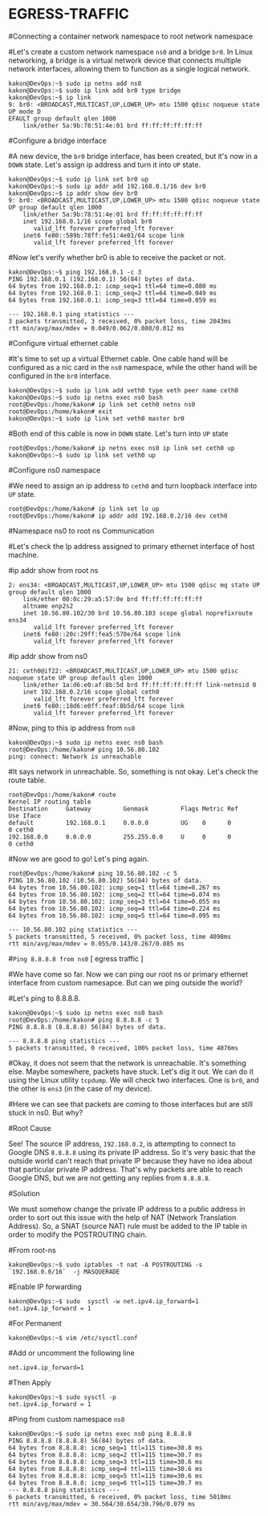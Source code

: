 # EGRESS-TRAFFIC

#Connecting a container network namespace to root network namespace

#Let's create a custom network namespace `ns0` and a bridge `br0`. In Linux networking, a bridge is a virtual network device that connects multiple network interfaces, allowing them to function as a single logical network.

```
kakon@DevOps:~$ sudo ip netns add ns0
kakon@DevOps:~$ sudo ip link add br0 type bridge
kakon@DevOps:~$ ip link
9: br0: <BROADCAST,MULTICAST,UP,LOWER_UP> mtu 1500 qdisc noqueue state UP mode D                                                                                        EFAULT group default qlen 1000
    link/ether 5a:9b:78:51:4e:01 brd ff:ff:ff:ff:ff:ff
```
#Configure a bridge interface

#A new device, the `br0` bridge interface, has been created, but it's now in a `DOWN` state. Let's assign ip address and turn it into `UP` state.
```
kakon@DevOps:~$ sudo ip link set br0 up
kakon@DevOps:~$ sudo ip addr add 192.168.0.1/16 dev br0
kakon@DevOps:~$ ip addr show dev br0
9: br0: <BROADCAST,MULTICAST,UP,LOWER_UP> mtu 1500 qdisc noqueue state UP group default qlen 1000
    link/ether 5a:9b:78:51:4e:01 brd ff:ff:ff:ff:ff:ff
    inet 192.168.0.1/16 scope global br0
       valid_lft forever preferred_lft forever
    inet6 fe80::589b:78ff:fe51:4e01/64 scope link
       valid_lft forever preferred_lft forever
```
#Now let's verify whether br0 is able to receive the packet or not.
```
kakon@DevOps:~$ ping 192.168.0.1 -c 3
PING 192.168.0.1 (192.168.0.1) 56(84) bytes of data.
64 bytes from 192.168.0.1: icmp_seq=1 ttl=64 time=0.080 ms
64 bytes from 192.168.0.1: icmp_seq=2 ttl=64 time=0.049 ms
64 bytes from 192.168.0.1: icmp_seq=3 ttl=64 time=0.059 ms

--- 192.168.0.1 ping statistics ---
3 packets transmitted, 3 received, 0% packet loss, time 2043ms
rtt min/avg/max/mdev = 0.049/0.062/0.080/0.012 ms
```
#Configure virtual ethernet cable

#It's time to set up a virtual Ethernet cable. One cable hand will be configured as a nic card in the `ns0` namespace, while the other hand will be configured in the `br0` interface.
```
kakon@DevOps:~$ sudo ip link add veth0 type veth peer name ceth0
kakon@DevOps:~$ sudo ip netns exec ns0 bash
root@DevOps:/home/kakon# ip link set ceth0 netns ns0
root@DevOps:/home/kakon# exit
kakon@DevOps:~$ sudo ip link set veth0 master br0
```
#Both end of this cable is now in `DOWN` state. Let's turn into `UP` state
```
root@DevOps:/home/kakon# ip netns exec ns0 ip link set ceth0 up
kakon@DevOps:~$ sudo ip link set veth0 up
```
#Configure ns0 namespace

#We need to assign an ip address to  `ceth0` and turn loopback interface into `UP` state.
```
root@DevOps:/home/kakon# ip link set lo up
root@DevOps:/home/kakon# ip addr add 192.168.0.2/16 dev ceth0
```
#Namespace ns0 to root ns Communication

#Let's check the Ip address assigned to primary ethernet interface of host machine.

#ip addr show from root ns
```
2: ens34: <BROADCAST,MULTICAST,UP,LOWER_UP> mtu 1500 qdisc mq state UP group default qlen 1000
    link/ether 00:0c:29:a5:57:0e brd ff:ff:ff:ff:ff:ff
    altname enp2s2
    inet 10.56.80.102/30 brd 10.56.80.103 scope global noprefixroute ens34
       valid_lft forever preferred_lft forever
    inet6 fe80::20c:29ff:fea5:570e/64 scope link
       valid_lft forever preferred_lft forever
```
#ip addr show from ns0
```
21: ceth0@if22: <BROADCAST,MULTICAST,UP,LOWER_UP> mtu 1500 qdisc noqueue state UP group default qlen 1000
    link/ether 1a:d6:e0:af:8b:5d brd ff:ff:ff:ff:ff:ff link-netnsid 0
    inet 192.168.0.2/16 scope global ceth0
       valid_lft forever preferred_lft forever
    inet6 fe80::18d6:e0ff:feaf:8b5d/64 scope link
       valid_lft forever preferred_lft forever
```

#Now, ping to this ip address from `ns0`
```
kakon@DevOps:~$ sudo ip netns exec ns0 bash
root@DevOps:/home/kakon# ping 10.56.80.102
ping: connect: Network is unreachable
```
#It says network in unreachable. So, something is not okay. Let's check the route table.
```
root@DevOps:/home/kakon# route
Kernel IP routing table
Destination     Gateway         Genmask         Flags Metric Ref    Use Iface
default         192.168.0.1     0.0.0.0         UG    0      0        0 ceth0
192.168.0.0     0.0.0.0         255.255.0.0     U     0      0        0 ceth0
```
#Now we are good to go! Let's ping again.
```
root@DevOps:/home/kakon# ping 10.56.80.102 -c 5
PING 10.56.80.102 (10.56.80.102) 56(84) bytes of data.
64 bytes from 10.56.80.102: icmp_seq=1 ttl=64 time=0.267 ms
64 bytes from 10.56.80.102: icmp_seq=2 ttl=64 time=0.074 ms
64 bytes from 10.56.80.102: icmp_seq=3 ttl=64 time=0.055 ms
64 bytes from 10.56.80.102: icmp_seq=4 ttl=64 time=0.224 ms
64 bytes from 10.56.80.102: icmp_seq=5 ttl=64 time=0.095 ms

--- 10.56.80.102 ping statistics ---
5 packets transmitted, 5 received, 0% packet loss, time 4098ms
rtt min/avg/max/mdev = 0.055/0.143/0.267/0.085 ms
```
#`Ping 8.8.8.8 from ns0` [ egress traffic ]

#We have come so far. Now we can ping our root ns or primary ethernet interface from custom namesapce. But can we ping outside the world?

#Let's ping to 8.8.8.8.
```
kakon@DevOps:~$ sudo ip netns exec ns0 bash
root@DevOps:/home/kakon# ping 8.8.8.8 -c 5
PING 8.8.8.8 (8.8.8.8) 56(84) bytes of data.

--- 8.8.8.8 ping statistics ---
5 packets transmitted, 0 received, 100% packet loss, time 4076ms
```
#Okay, it does not seem that the network is unreachable. It's something else. Maybe somewhere, packets have stuck. Let's dig it out. We can do it using the Linux utility `tcpdump`. We will check two interfaces. One is `br0`, and the other is `ens3` (in the case of my device). 

#Here we can see that packets are coming to those interfaces but are still stuck in ns0. But why?

#Root Cause

See! The source IP address, `192.168.0.2`, is attempting to connect to Google DNS `8.8.8.8` using its private IP address. So it's very basic that the outside world can't reach that private IP because they have no idea about that particular private IP address. That's why packets are able to reach Google DNS, but we are not getting any replies from `8.8.8.8`.

#Solution

We must somehow change the private IP address to a public address in order to sort out this issue with the help of NAT (Network Translation Address). So, a SNAT (source NAT) rule must be added to the IP table in order to modify the POSTROUTING chain.

#From root-ns
```
kakon@DevOps:~$ sudo iptables -t nat -A POSTROUTING -s `192.168.0.0/16`  -j MASQUERADE
```
#Enable IP forwarding
```
kakon@DevOps:~$ sudo  sysctl -w net.ipv4.ip_forward=1
net.ipv4.ip_forward = 1
```
#For Permanent
```
kakon@DevOps:~$ vim /etc/sysctl.conf
```
#Add or uncomment the following line
```
net.ipv4.ip_forward=1
```
#Then Apply
```
kakon@DevOps:~$ sudo sysctl -p
net.ipv4.ip_forward = 1
```
#Ping from custom namespace `ns0`
```
kakon@DevOps:~$ sudo ip netns exec ns0 ping 8.8.8.8
PING 8.8.8.8 (8.8.8.8) 56(84) bytes of data.
64 bytes from 8.8.8.8: icmp_seq=1 ttl=115 time=30.8 ms
64 bytes from 8.8.8.8: icmp_seq=2 ttl=115 time=30.7 ms
64 bytes from 8.8.8.8: icmp_seq=3 ttl=115 time=30.6 ms
64 bytes from 8.8.8.8: icmp_seq=4 ttl=115 time=30.6 ms
64 bytes from 8.8.8.8: icmp_seq=5 ttl=115 time=30.6 ms
64 bytes from 8.8.8.8: icmp_seq=6 ttl=115 time=30.7 ms
--- 8.8.8.8 ping statistics ---
6 packets transmitted, 6 received, 0% packet loss, time 5010ms
rtt min/avg/max/mdev = 30.564/30.654/30.796/0.079 ms
```

